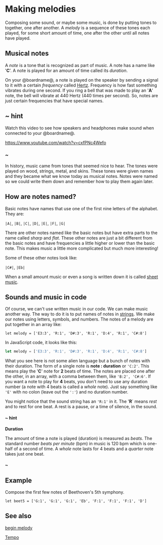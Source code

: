 # Making melodies

Composing some sound, or maybe some music, is done by putting tones to together, one after another. A _melody_ is a sequence of these tones each played, for some short amount of time, one after the other until all notes have played.

## Musical notes

A _note_ is a tone that is recognized as part of music. A note has a name like '**C**'. A note is played for an amount of time called its _duration_. 

On your @boardname@, a note is played on the speaker by sending a signal to it with a certain _frequency_ called [Hertz](http://wikipedia.org/Hertz). Frequency is how fast something vibrates during one second. If you ring a bell that was made to play an '**A**' note, the bell will vibrate at 440 Hertz (440 times per second). So, notes are just certain frequencies that have special names.

## ~ hint

Watch this video to see how speakers and headphones make sound when connected to your @boardname@.

https://www.youtube.com/watch?v=cxfPNc4Wefo

### ~

In history, music came from tones that seemed nice to hear. The tones were played on wood, strings, metal, and skins. These tones were given names and they became what we know today as musical notes. Notes were named so we could write them down and remember how to play them again later.

## How are notes named?

Basic notes have names that use one of the first nine letters of the alphabet. They are:

``|A|``, ``|B|``, ``|C|``, ``|D|``, ``|E|``, ``|F|``, ``|G|``

There are other notes named like the basic notes but have extra parts to the name called _sharp_ and _flat_. These other notes are just a bit different from the basic notes and have frequencies a little higher or lower than the basic note. This makes music a little more complicated but much more interesting!

Some of these other notes look like:

``|C#|``, ``|Eb|``

When a small amount music or even a song is written down it is called [sheet music](https://wikipedia.org/wiki/Sheet_music).

## Sounds and music in code

Of course, we can't use written music in our code. We can make music another way. The way to do it is to put names of notes in [strings](/types/string). We make our notes using letters, symbols, and numbers. The notes of a melody are put together in an array like:

```block
let melody = ['E3:3', 'R:1', 'D#:3', 'R:1', 'D:4', 'R:1', 'C#:8']
```

In JavaScript code, it looks like this:

```typescript
let melody = ['E3:3', 'R:1', 'D#:3', 'R:1', 'D:4', 'R:1', 'C#:8']
```

What you see here is not some alien language but a bunch of notes with their duration. The form of a single note is **note : duration** or ``'C:2'``. This means play the '**C**' note for **2** beats of time. The notes are placed one after the other, in an array, with a comma between them, like ``'B:2', 'C#:6'``. If you want a note to play for **4** beats, you don't need to use any duration number (a note with 4 beats is called a _whole_ note). Just say something like ``'E'`` with no colon (leave out the ``':'``) and no duration number.

You might notice that the sound string has an ``'R:1'`` in it. The '**R**` means _rest_ and to rest for one beat. A rest is a pause, or a time of silence, in the sound.


#### ~ hint

**Duration**

The amount of time a note is played (duration) is measured as _beats_. The standard number _beats per minute_ (bpm) in music is 120 bpm which is one-half of a second of time. A _whole_ note lasts for 4 beats and a _quarter_ note takes just one beat.

#### ~

## Example

Compose the first few notes of Beethoven's 5th symphony.

```blocks
let beet5 = ['G:1', 'G:1', 'G:1', 'Eb', 'F:1', 'F:1', 'F:1', 'D']
```

## See also

[begin melody](/reference/music/begin-melody)

[Tempo](https://wikipedia.org/wiki/Tempo)
